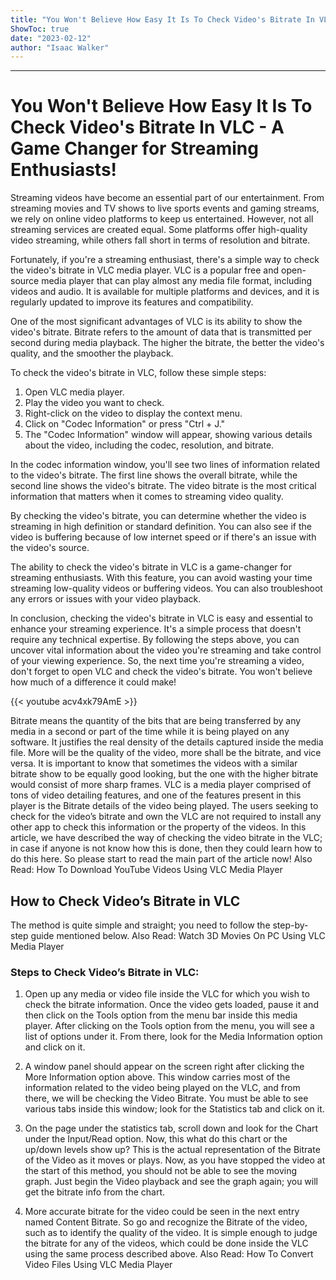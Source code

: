 ```yaml
---
title: "You Won't Believe How Easy It Is To Check Video's Bitrate In VLC - A Game Changer for Streaming Enthusiasts!"
ShowToc: true 
date: "2023-02-12"
author: "Isaac Walker"
---
```

*****
# You Won't Believe How Easy It Is To Check Video's Bitrate In VLC - A Game Changer for Streaming Enthusiasts!

Streaming videos have become an essential part of our entertainment. From streaming movies and TV shows to live sports events and gaming streams, we rely on online video platforms to keep us entertained. However, not all streaming services are created equal. Some platforms offer high-quality video streaming, while others fall short in terms of resolution and bitrate.

Fortunately, if you're a streaming enthusiast, there's a simple way to check the video's bitrate in VLC media player. VLC is a popular free and open-source media player that can play almost any media file format, including videos and audio. It is available for multiple platforms and devices, and it is regularly updated to improve its features and compatibility.

One of the most significant advantages of VLC is its ability to show the video's bitrate. Bitrate refers to the amount of data that is transmitted per second during media playback. The higher the bitrate, the better the video's quality, and the smoother the playback.

To check the video's bitrate in VLC, follow these simple steps:

1. Open VLC media player.
2. Play the video you want to check.
3. Right-click on the video to display the context menu.
4. Click on "Codec Information" or press "Ctrl + J."
5. The "Codec Information" window will appear, showing various details about the video, including the codec, resolution, and bitrate.

In the codec information window, you'll see two lines of information related to the video's bitrate. The first line shows the overall bitrate, while the second line shows the video's bitrate. The video bitrate is the most critical information that matters when it comes to streaming video quality.

By checking the video's bitrate, you can determine whether the video is streaming in high definition or standard definition. You can also see if the video is buffering because of low internet speed or if there's an issue with the video's source.

The ability to check the video's bitrate in VLC is a game-changer for streaming enthusiasts. With this feature, you can avoid wasting your time streaming low-quality videos or buffering videos. You can also troubleshoot any errors or issues with your video playback.

In conclusion, checking the video's bitrate in VLC is easy and essential to enhance your streaming experience. It's a simple process that doesn't require any technical expertise. By following the steps above, you can uncover vital information about the video you're streaming and take control of your viewing experience. So, the next time you're streaming a video, don't forget to open VLC and check the video's bitrate. You won't believe how much of a difference it could make!

{{< youtube acv4xk79AmE >}} 



Bitrate means the quantity of the bits that are being transferred by any media in a second or part of the time while it is being played on any software. It justifies the real density of the details captured inside the media file. More will be the quality of the video, more shall be the bitrate, and vice versa. It is important to know that sometimes the videos with a similar bitrate show to be equally good looking, but the one with the higher bitrate would consist of more sharp frames. VLC is a media player comprised of tons of video detailing features, and one of the features present in this player is the Bitrate details of the video being played.
The users seeking to check for the video’s bitrate and own the VLC are not required to install any other app to check this information or the property of the videos. In this article, we have described the way of checking the video bitrate in the VLC; in case if anyone is not know how this is done, then they could learn how to do this here. So please start to read the main part of the article now!
Also Read: How To Download YouTube Videos Using VLC Media Player

 
## How to Check Video’s Bitrate in VLC


The method is quite simple and straight; you need to follow the step-by-step guide mentioned below.
Also Read: Watch 3D Movies On PC Using VLC Media Player

 
### Steps to Check Video’s Bitrate in VLC:


1. Open up any media or video file inside the VLC for which you wish to check the bitrate information. Once the video gets loaded, pause it and then click on the Tools option from the menu bar inside this media player.
After clicking on the Tools option from the menu, you will see a list of options under it. From there, look for the Media Information option and click on it.

2. A window panel should appear on the screen right after clicking the More Information option above. This window carries most of the information related to the video being played on the VLC, and from there, we will be checking the Video Bitrate. You must be able to see various tabs inside this window; look for the Statistics tab and click on it.
3. On the page under the statistics tab, scroll down and look for the Chart under the Input/Read option. Now, this what do this chart or the up/down levels show up? This is the actual representation of the Bitrate of the Video as it moves or plays. Now, as you have stopped the video at the start of this method, you should not be able to see the moving graph. Just begin the Video playback and see the graph again; you will get the bitrate info from the chart.

4. More accurate bitrate for the video could be seen in the next entry named Content Bitrate. So go and recognize the Bitrate of the video, such as to identify the quality of the video. It is simple enough to judge the bitrate for any of the videos, which could be done inside the VLC using the same process described above.
Also Read: How To Convert Video Files Using VLC Media Player




